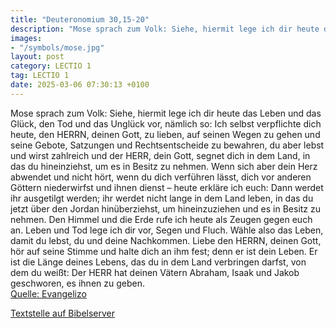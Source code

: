 ```yaml
---
title: "Deuteronomium 30,15-20"
description: "Mose sprach zum Volk: Siehe, hiermit lege ich dir heute das Leben und das Glück, den Tod und das Unglück vor, nämlich so: Ich selbst verpflichte dich heute, den HERRN, deinen Gott, zu lieben, auf seinen Wegen zu gehen und seine Gebote, Satzungen und Rechtsentscheide zu bewahren, ...."
images:
- "/symbols/mose.jpg"
layout: post
category: LECTIO 1
tag: LECTIO 1
date: 2025-03-06 07:30:13 +0100
---
```

Mose sprach zum Volk: Siehe, hiermit lege ich dir heute das Leben und das Glück, den Tod und das Unglück vor, nämlich so:
Ich selbst verpflichte dich heute, den HERRN, deinen Gott, zu lieben, auf seinen Wegen zu gehen und seine Gebote, Satzungen und Rechtsentscheide zu bewahren, du aber lebst und wirst zahlreich und der HERR, dein Gott, segnet dich in dem Land, in das du hineinziehst, um es in Besitz zu nehmen.<!--more-->
Wenn sich aber dein Herz abwendet und nicht hört, wenn du dich verführen lässt, dich vor anderen Göttern niederwirfst und ihnen dienst –
heute erkläre ich euch: Dann werdet ihr ausgetilgt werden; ihr werdet nicht lange in dem Land leben, in das du jetzt über den Jordan hinüberziehst, um hineinzuziehen und es in Besitz zu nehmen.
Den Himmel und die Erde rufe ich heute als Zeugen gegen euch an. Leben und Tod lege ich dir vor, Segen und Fluch. Wähle also das Leben, damit du lebst, du und deine Nachkommen.
Liebe den HERRN, deinen Gott, hör auf seine Stimme und halte dich an ihm fest; denn er ist dein Leben. Er ist die Länge deines Lebens, das du in dem Land verbringen darfst, von dem du weißt: Der HERR hat deinen Vätern Abraham, Isaak und Jakob geschworen, es ihnen zu geben.<br>
[Quelle: Evangelizo](https://evangeliumtagfuertag.org/DE/gospel)

[Textstelle auf Bibelserver](https://www.bibleserver.com/EU/5.Mose30,15-20)
